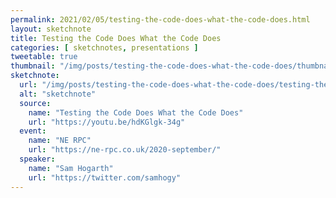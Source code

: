 ```yaml
---
permalink: 2021/02/05/testing-the-code-does-what-the-code-does.html
layout: sketchnote
title: Testing the Code Does What the Code Does
categories: [ sketchnotes, presentations ]
tweetable: true
thumbnail: "/img/posts/testing-the-code-does-what-the-code-does/thumbnail-420x255.webp"
sketchnote:
  url: "/img/posts/testing-the-code-does-what-the-code-does/testing-the-code-does-what-the-code-does.webp"
  alt: "sketchnote"
  source:
    name: "Testing the Code Does What the Code Does"
    url: "https://youtu.be/hdKGlgk-34g"
  event:
    name: "NE RPC"
    url: "https://ne-rpc.co.uk/2020-september/"
  speaker: 
    name: "Sam Hogarth"
    url: "https://twitter.com/samhogy"
---
```


